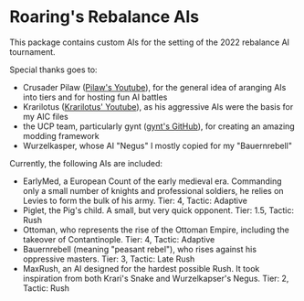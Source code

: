 # Roaring's Rebalance AIs

This package contains custom AIs for the setting of the 2022 rebalance AI tournament.

Special thanks goes to:

- Crusader Pilaw ([Pilaw's Youtube](https://www.youtube.com/@crusaderpilaw)), for the general idea of aranging AIs into tiers and for hosting fun AI battles
- Krarilotus ([Krarilotus' Youtube](https://www.youtube.com/@Krarilotus)), as his aggressive AIs were the basis for my AIC files
- the UCP team, particularly gynt ([gynt's GitHub](https://github.com/gynt)), for creating an amazing modding framework
- Wurzelkasper, whose AI "Negus" I mostly copied for my "Bauernrebell"

Currently, the following AIs are included:

- EarlyMed, a European Count of the early medieval era. Commanding only a small number of knights and professional soldiers, he relies on Levies to form the bulk of his army. Tier: 4, Tactic: Adaptive
- Piglet, the Pig's child. A small, but very quick opponent. Tier: 1.5, Tactic: Rush
- Ottoman, who represents the rise of the Ottoman Empire, including the takeover of Contantinople. Tier: 4, Tactic: Adaptive
- Bauernrebell (meaning "peasant rebel"), who rises against his oppressive masters. Tier: 3, Tactic: Late Rush
- MaxRush, an AI designed for the hardest possible Rush. It took inspiration from both Krari's Snake and Wurzelkapser's Negus. Tier: 2, Tactic: Rush
